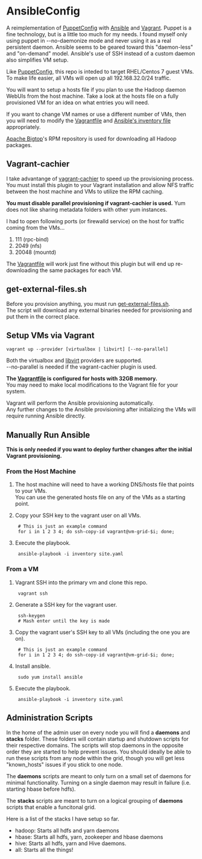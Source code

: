 AnsibleConfig
=============
A reimplementation of [PuppetConfig](https://github.com/dkwasny/PuppetConfig) with [Ansible](http://www.ansible.com/home) and [Vagrant](https://www.vagrantup.com/).
Puppet is a fine technology, but is a little too much for my needs.
I found myself only using puppet in --no-daemonize mode and never using it as a real persistent daemon.
Ansible seems to be geared toward this "daemon-less" and "on-demand" model.
Ansible's use of SSH instead of a custom daemon also simplifies VM setup.

Like [PuppetConfig](https://github.com/dkwasny/PuppetConfig), this repo is inteded to target RHEL/Centos 7 guest VMs.
To make life easier, all VMs will open up all 192.168.32.0/24 traffic.

You will want to setup a hosts file if you plan to use the Hadoop daemon WebUIs from the host machine.
Take a look at the hosts file on a fully provisioned VM for an idea on what entries you will need.

If you want to change VM names or use a different number of VMs, then you will need to modify the [Vagrantfile](Vagrantfile) and [Ansible's inventory file](inventory) appropriately.

[Apache Bigtop](http://bigtop.apache.org/)'s RPM repository is used for downloading all Hadoop packages.

Vagrant-cachier
---------------
I take advantange of [vagrant-cachier](https://github.com/fgrehm/vagrant-cachier) to speed up the provisioning process.<br/>
You must install this plugin to your Vagrant installation and allow NFS traffic between the host machine and VMs to utilize the RPM caching.

**You must disable parallel provisioning if vagrant-cachier is used.**
Yum does not like sharing metadata folders with other yum instances.

I had to open following ports (or firewalld service) on the host for traffic coming from the VMs...

1. 111 (rpc-bind)
1. 2049 (nfs)
1. 20048 (mountd)

The [Vagrantfile](Vagrantfile) will work just fine without this plugin but will end up re-downloading the same packages for each VM.

get-external-files.sh
---------------------
Before you provision anything, you must run [get-external-files.sh](get-external-files.sh).<br />
The script will download any external binaries needed for provisioning and put them in the correct place.

Setup VMs via Vagrant
---------------------
    vagrant up --provider [virtualbox | libvirt] [--no-parallel]
Both the virtualbox and [libvirt](https://github.com/pradels/vagrant-libvirt) providers are supported.<br />
--no-parallel is needed if the vagrant-cachier plugin is used.

**The [Vagrantfile](Vagrantfile) is configured for hosts with 32GB memory.**<br/>
You may need to make local modifications to the Vagrant file for your system.

Vagrant will perform the Ansible provisioning automatically.<br/>
Any further changes to the Ansible provisioning after initializing the VMs will require running Ansible directly.

Manually Run Ansible
--------------------
**This is only needed if you want to deploy further changes after the initial Vagrant provisioning.**
### From the Host Machine
1. The host machine will need to have a working DNS/hosts file that points to your VMs.<br/>
You can use the generated hosts file on any of the VMs as a starting point.

1. Copy your SSH key to the vagrant user on all VMs.

        # This is just an example command
        for i in 1 2 3 4; do ssh-copy-id vagrant@vm-grid-$i; done;

1. Execute the playbook.

        ansible-playbook -i inventory site.yaml

### From a VM
1. Vagrant SSH into the primary vm and clone this repo.

        vagrant ssh

1. Generate a SSH key for the vagrant user.

        ssh-keygen
        # Mash enter until the key is made

1. Copy the vagrant user's SSH key to all VMs (including the one you are on).

        # This is just an example command
        for i in 1 2 3 4; do ssh-copy-id vagrant@vm-grid-$i; done;

1. Install ansible.

        sudo yum install ansible

1. Execute the playbook.

        ansible-playbook -i inventory site.yaml

Administration Scripts
----------
In the home of the admin user on every node you will find a **daemons** and **stacks** folder.
These folders will contain startup and shutdown scripts for their respective domains.
The scripts will stop daemons in the opposite order they are started to help prevent issues.
You should ideally be able to run these scripts from any node within the grid, though you will get less "known_hosts" issues if you stick to one node.

The **daemons** scripts are meant to only turn on a small set of daemons for minimal functionality.
Turning on a single daemon may result in failure (i.e. starting hbase before hdfs).

The **stacks** scripts are meant to turn on a logical grouping of **daemons** scripts that enable a funcitonal grid.

Here is a list of the stacks I have setup so far.
* hadoop: Starts all hdfs and yarn daemons
* hbase: Starts all hdfs, yarn, zookeeper and hbase daemons
* hive: Starts all hdfs, yarn and Hive daemons.
* all: Starts all the things!
